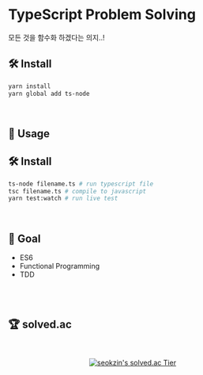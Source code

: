 # TypeScript Problem Solving

모든 것을 함수화 하겠다는 의지..!

## 🛠 Install

```bash
yarn install
yarn global add ts-node
```

<br />

## 📑 Usage

## 🛠 Install

```bash
ts-node filename.ts # run typescript file
tsc filename.ts # compile to javascript
yarn test:watch # run live test
```

<br />

## 🎯 Goal

- ES6
- Functional Programming
- TDD

<br />
<br />

## 🏆 solved.ac

<br />

<div align="center">

[![seokzin's solved.ac Tier](http://mazassumnida.wtf/api/v2/generate_badge?boj=seokzin)](https://solved.ac/seokzin)

</div>
